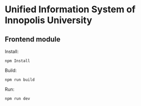 # Unified Information System of Innopolis University
## Frontend module

Install:

```
npm Install
```

Build:

```
npm run build
```

Run:

```
npm run dev
```
